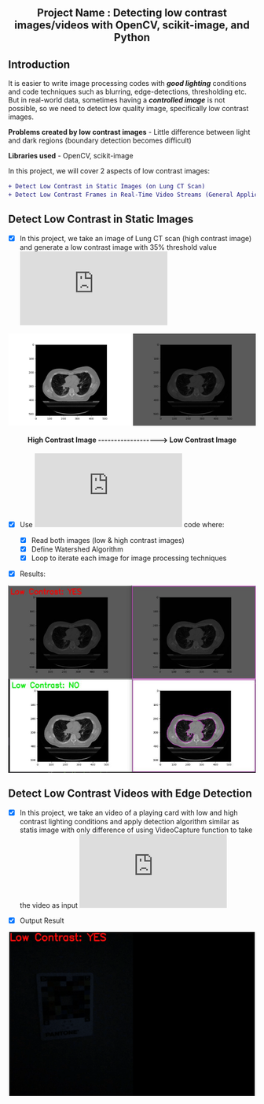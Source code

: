 <h2 align='center'>Project Name : Detecting low contrast images/videos with OpenCV, scikit-image, and Python </h2>

**Introduction**
-------------------------------------------------------------------------------------------------------------------------------------------------------------------------

It is easier to write image processing codes with ***good lighting*** conditions and code techniques such as blurring, edge-detections, thresholding etc. But in real-world data, sometimes having a ***controlled image*** is not possible, so we need to detect low quality image, specifically low contrast images.

**Problems created by low contrast images** - Little difference between light and dark regions (boundary detection becomes difficult)

**Libraries used** - OpenCV, scikit-image

In this project, we will cover 2 aspects of low contrast images:
  ```diff
  + Detect Low Contrast in Static Images (on Lung CT Scan)
  + Detect Low Contrast Frames in Real-Time Video Streams (General Application)
  ```

**Detect Low Contrast in Static Images**
-------------------------------------------------------------------------------------------------------------------------------------------------------------------------

- [x] In this project, we take an image of Lung CT scan (high contrast image) and generate a low contrast image with 35% threshold value ![[Code]](https://github.com/worklifesg/Computer-Vision-Algorithms-and-Projects/blob/main/1-Detecting%20Low%20Contrast%20Images/2-generate-low-contrast-image.py)

<p align="center">
  <img width="250" alt="java 8 and prio java 8  array review example" img align="center" src ="https://github.com/worklifesg/Computer-Vision-Algorithms-and-Projects/blob/main/1-Detecting%20Low%20Contrast%20Images/images/test_image.jpeg">
  <img width="250" alt="java 8 and prio java 8  array review example" img align="center" src ="https://github.com/worklifesg/Computer-Vision-Algorithms-and-Projects/blob/main/1-Detecting%20Low%20Contrast%20Images/images/test_image_low_contrast.jpg">
</p> 

<h4 align="center">
  High Contrast Image -------------------> Low Contrast Image
</h4> 

- [x] Use ![[Detect Low Contrast Image]](https://github.com/worklifesg/Computer-Vision-Algorithms-and-Projects/blob/main/1-Detecting%20Low%20Contrast%20Images/1-detect-low-contrast.py) code where:

  - [x] Read both images (low & high contrast images)
  - [x] Define Watershed Algorithm
  - [x] Loop to iterate each image for image processing techniques

- [x] Results:

<p align="center">
  <img width="600" alt="java 8 and prio java 8  array review example" img align="center" src ="https://github.com/worklifesg/Computer-Vision-Algorithms-and-Projects/blob/main/1-Detecting%20Low%20Contrast%20Images/images/Image_t2.JPG">
  <img width="600" alt="java 8 and prio java 8  array review example" img align="center" src ="https://github.com/worklifesg/Computer-Vision-Algorithms-and-Projects/blob/main/1-Detecting%20Low%20Contrast%20Images/images/Image_t1.JPG">
</p> 


**Detect Low Contrast Videos with Edge Detection**
-------------------------------------------------------------------------------------------------------------------------------------------------------------------------

- [x] In this project, we take an video of a playing card with low and high contrast lighting conditions and apply detection algorithm similar as statis image with only difference of using VideoCapture function to take the video as input ![[Code]](https://github.com/worklifesg/Computer-Vision-Algorithms-and-Projects/blob/main/1-Detecting%20Low%20Contrast%20Images/3-detect-low-contrast-video.py)

- [x] Output Result

<p align="center">
  <img width="500" alt="java 8 and prio java 8  array review example" img align="center" src ="https://github.com/worklifesg/Computer-Vision-Algorithms-and-Projects/blob/main/1-Detecting%20Low%20Contrast%20Images/images/output_video.gif">
</p> 
